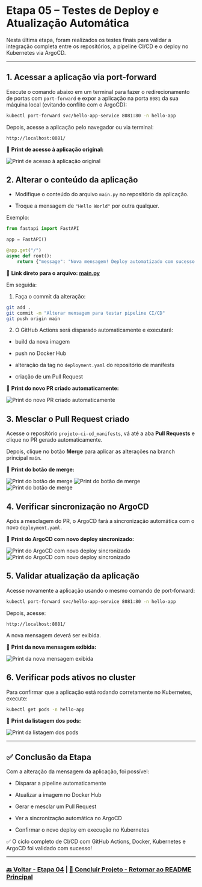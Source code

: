 # Etapa 05 – Testes de Deploy e Atualização Automática

Nesta última etapa, foram realizados os testes finais para validar a integração completa entre os repositórios, a pipeline CI/CD e o deploy no Kubernetes via ArgoCD.

---

## 1. Acessar a aplicação via port-forward

Execute o comando abaixo em um terminal para fazer o redirecionamento de portas com `port-forward` e expor a aplicação na porta `8081` da sua máquina local (evitando conflito com o ArgoCD):

```bash
kubectl port-forward svc/hello-app-service 8081:80 -n hello-app
```

Depois, acesse a aplicação pelo navegador ou via terminal:

```arduino
http://localhost:8081/
```

📸 **Print de acesso à aplicação original:**

![Print de acesso à aplicação original](../img/09-etapa5-teste.png)

## 2. Alterar o conteúdo da aplicação

- Modifique o conteúdo do arquivo `main.py` no repositório da aplicação.

- Troque a mensagem de `"Hello World"` por outra qualquer.

Exemplo:

```python
from fastapi import FastAPI

app = FastAPI()

@app.get("/")
async def root():
    return {"message": "Nova mensagem! Deploy automatizado com sucesso!"}
```

🔗 **Link direto para o arquivo: [main.py](https://github.com/MarcelaLinhares/projeto-ci-cd_hello-app/blob/main/main.py)**

Em seguida:

1. Faça o commit da alteração:

```bash
git add .
git commit -m "Alterar mensagem para testar pipeline CI/CD"
git push origin main
```

2. O GitHub Actions será disparado automaticamente e executará:

- build da nova imagem

- push no Docker Hub

- alteração da tag no `deployment.yaml` do repositório de manifests

- criação de um Pull Request

📸 **Print do novo PR criado automaticamente:**

![Print do novo PR criado automaticamente](../img/10-etapa5-teste.png)

## 3. Mesclar o Pull Request criado

Acesse o repositório `projeto-ci-cd_manifests`, vá até a aba **Pull Requests** e clique no PR gerado automaticamente.

Depois, clique no botão **Merge** para aplicar as alterações na branch principal `main`.

📸 **Print do botão de merge:**

![Print do botão de merge](../img/11-etapa5-teste.png)
![Print do botão de merge](../img/12-etapa5-teste.png)
![Print do botão de merge](../img/13-etapa5-teste.png)

## 4. Verificar sincronização no ArgoCD

Após a mesclagem do PR, o ArgoCD fará a sincronização automática com o novo `deployment.yaml`.

📸 **Print do ArgoCD com novo deploy sincronizado:**

![Print do ArgoCD com novo deploy sincronizado](../img/14-etapa5-teste.png)
![Print do ArgoCD com novo deploy sincronizado](../img/15-etapa5-teste.png)

## 5. Validar atualização da aplicação

Acesse novamente a aplicação usando o mesmo comando de port-forward:

```bash
kubectl port-forward svc/hello-app-service 8081:80 -n hello-app
```

Depois, acesse:

```arduino
http://localhost:8081/
```

A nova mensagem deverá ser exibida.

📸 **Print da nova mensagem exibida:**

![Print da nova mensagem exibida](../img/16-etapa5-teste.png)

## 6. Verificar pods ativos no cluster

Para confirmar que a aplicação está rodando corretamente no Kubernetes, execute:

```bash
kubectl get pods -n hello-app
```

📸 **Print da listagem dos pods:**

![Print da listagem dos pods](../img/17-etapa5-teste.png)

---

## ✅ Conclusão da Etapa

Com a alteração da mensagem da aplicação, foi possível:

- Disparar a pipeline automaticamente

- Atualizar a imagem no Docker Hub

- Gerar e mesclar um Pull Request

- Ver a sincronização automática no ArgoCD

- Confirmar o novo deploy em execução no Kubernetes

✅ O ciclo completo de CI/CD com GitHub Actions, Docker, Kubernetes e ArgoCD foi validado com sucesso!

---

### **[🔙 Voltar - Etapa 04](etapa-04-argocd.md) | [🚀 Concluir Projeto - Retornar ao README Principal](https://github.com/MarcelaLinhares/projeto-ci-cd_hello-app)**